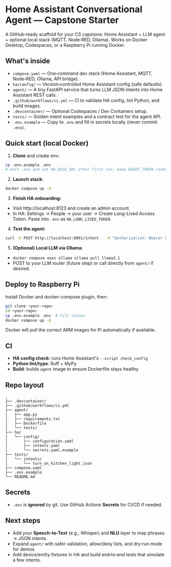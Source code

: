 
# Home Assistant Conversational Agent — Capstone Starter

A GitHub‑ready scaffold for your CS capstone: Home Assistant + LLM agent + optional local stack (MQTT, Node‑RED, Ollama). Works on Docker Desktop, Codespaces, or a Raspberry Pi running Docker.

## What's inside

- `compose.yaml` — One‑command dev stack (Home Assistant, MQTT, Node‑RED, Ollama, API bridge).
- `ha/config/` — Version‑controlled Home Assistant config (safe defaults).
- `agent/` — A tiny FastAPI service that turns LLM JSON intents into Home Assistant REST calls.
- `.github/workflows/ci.yml` — CI to validate HA config, lint Python, and build images.
- `.devcontainer/` — Optional Codespaces / Dev Containers setup.
- `tests/` — Golden intent examples and a contract test for the agent API.
- `.env.example` — Copy to `.env` and fill in secrets locally (never commit `.env`).

## Quick start (local Docker)

1) **Clone** and create env:
```bash
cp .env.example .env
# edit .env and set HA_BASE_URL after first run; keep AGENT_TOKEN random
```

2) **Launch stack:**
```bash
docker compose up -d
```

3) **Finish HA onboarding:**
- Visit http://localhost:8123 and create an admin account.
- In HA: Settings → People → your user → Create Long-Lived Access Token. Paste into `.env` as `HA_LONG_LIVED_TOKEN`.

4) **Test the agent:**
```bash
curl -X POST http://localhost:8091/intent   -H "Authorization: Bearer $AGENT_TOKEN"   -H "Content-Type: application/json"   -d '{"intent":"call_service","domain":"light","service":"turn_on","entity_id":"light.kitchen"}'
```

5) **(Optional) Local LLM via Ollama:**
- `docker compose exec ollama ollama pull llama3.1`
- POST to your LLM router (future step) or call directly from `agent/` if desired.

## Deploy to Raspberry Pi

Install Docker and docker-compose plugin, then:
```bash
git clone <your-repo>
cd <your-repo>
cp .env.example .env  # fill values
docker compose up -d
```

Docker will pull the correct ARM images for Pi automatically if available.

## CI

- **HA config check**: runs Home Assistant's `--script check_config`
- **Python lint/type**: Ruff + MyPy
- **Build**: builds `agent` image to ensure Dockerfile stays healthy

## Repo layout

```
.
├── .devcontainer/
├── .github/workflows/ci.yml
├── agent/
│   ├── app.py
│   ├── requirements.txt
│   ├── Dockerfile
│   └── tests/
├── ha/
│   └── config/
│       ├── configuration.yaml
│       ├── intents.yaml
│       └── secrets.yaml.example
├── tests/
│   └── intents/
│       └── turn_on_kitchen_light.json
├── compose.yaml
├── .env.example
└── README.md
```

## Secrets

- `.env` is **ignored** by git. Use GitHub Actions **Secrets** for CI/CD if needed.

## Next steps

- Add your **Speech-to-Text** (e.g., Whisper) and **NLU** layer to map phrases → JSON intents.
- Expand `agent/` with safer validation, allow/deny lists, and dry‑run mode for demos.
- Add device/entity fixtures in HA and build end‑to‑end tests that simulate a few intents.
